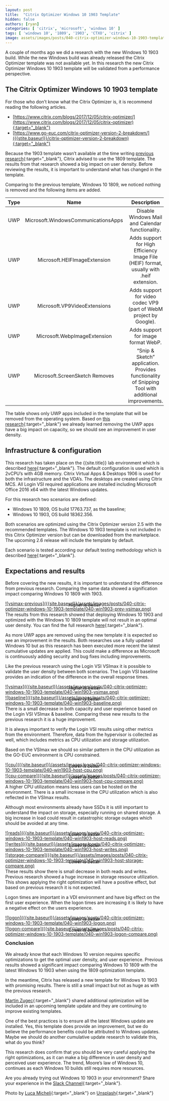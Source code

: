 ```yaml
---
layout: post
title:  "Citrix Optimizer Windows 10 1903 Template"
hidden: false
authors: [ryan]
categories: [ 'citrix', 'microsoft', 'windows 10' ]
tags: [ 'windows 10', '1809', '1903', 'CTXO', 'citrix' ]
image: assets/images/posts/040-citrix-optimizer-windows-10-1903-template/040-win1903-feature-image.png
---
```

A couple of months ago we did a research with the new Windows 10 1903 build. While the new Windows build was already released the Citrix Optimizer template was not available yet. In this research the new Citrix Optimizer Windows 10 1903 template will be validated from a performance perspective.

## The Citrix Optimizer Windows 10 1903 template
For those who don’t know what the Citrix Optimizer is, it is recommend reading the following articles.

  * [https://www.citrix.com/blogs/2017/12/05/citrix-optimizer/](https://www.citrix.com/blogs/2017/12/05/citrix-optimizer){:target="_blank"}
  * [https://www.go-euc.com/citrix-optimizer-version-2-breakdown/]({{stite.baseurl}}/citrix-optimizer-version-2-breakdown){:target="_blank"}

Because the 1903 template wasn’t available at the time writing [previous research]({{stite.baseurl}}/moores-law-of-windows-10-1903){:target="_blank"}, Citrix advised to use the 1809 template. The results from that research showed a big impact on user density. Before reviewing the results, it is important to understand what has changed in the template.

Comparing to the previous template, Windows 10 1809,  we noticed nothing is removed and the following items are added.


| Type | Name                   	         | Description                                                                                           |
| :--: | :---------------------------------: | :----------------------------------------------------------------------------------------------------:|
| UWP  | Microsoft.WindowsCommunicationsApps | Disable Windows Mail and Calendar functionality.                                                      |
| UWP  | Microsoft.HEIFImageExtension	     | Adds support for High Efficiency Image File (HEIF) format, usually with .heif extension.              |
| UWP  | Microsoft.VP9VideoExtensions	     | Adds support for video codec VP9 (part of WebM project by Google).                                    |
| UWP  | Microsoft.WebpImageExtension	     | Adds support for image format WebP.                                                                   |
| UWP  | Microsoft.ScreenSketch	Removes      | “Snip & Sketch” application. Provides functionality of Snipping Tool with additional improvements.    |

The table shows only UWP apps included in the template that will be removed from the operating system. Based on [this research]({{stite.baseurl}}/citrix-optimizer-version-2-breakdown){:target="_blank"} we already learned removing the UWP apps have a big impact on capacity, so we should see an improvement in user density.

## Infrastructure & configuration
This research has taken place on the {{site.title}} lab environment which is described [here]({{stite.baseurl}}/architecture-and-hardware-setup-overview-2018){:target="_blank"}. The default configuration is used which is 2vCPU’s with 4GB memory. Citrix Virtual Apps & Desktops 1906 is used for both the infrastructure and the VDA’s. The desktops are created using Citrix MCS. All Login VSI required applications are installed including Microsoft Office 2016 x64 with the latest Windows updates.

For this research two scenarios are defined:

  * Windows 10 1809, OS build 17763.737, as the baseline;
  * Windows 10 1903, OS build 18362.356.

Both scenarios are optimized using the Citrix Optimizer version 2.5 with the recommended templates. The Windows 10 1903 template is not included in this Citrix Optimizer version but can be downloaded from the marketplace. The upcoming 2.6 release will include the template by default.

Each scenario is tested according our default testing methodology which is described [here]({{stite.baseurl}}/insight-in-the-testing-methodology){:target="_blank"}.

## Expectations and results
Before covering the new results, it is important to understand the difference from previous research. Comparing the same data showed a signification impact comparing Windows 10 1809 with 1903.

<a href="{{site.baseurl}}/assets/images/posts/040-citrix-optimizer-windows-10-1903-template/040-win1903-prev-vsimax.png" data-lightbox="vsimax-previous">
![vsimax-previous]({{site.baseurl}}/assets/images/posts/040-citrix-optimizer-windows-10-1903-template/040-win1903-prev-vsimax.png)
</a>
<p align="center" style="margin-top: -30px;" >
  <i>Higher is better</i>
</p>

The results from this research showed that deploying Windows 10 1903 and optimized with the Windows 10 1809 template will not result in an optimal user density. You can find the full research [here]({{site.baseurl}}/moores-law-of-windows-10-1903){:target="_blank"}.

As more UWP apps are removed using the new template it is expected so see an improvement in the results. Both researches use a fully updated Windows 10 but as this research has been executed more recent the latest cumulative updates are applied. This could make a difference as Microsoft is continuously adding security and bug fixes including improvements.

Like the previous research using the Login VSI VSImax it is possible to validate the user density between both scenarios. The Login VSI baseline provides an indication of the difference in the overall response times.

<a href="{{site.baseurl}}/assets/images/posts/040-citrix-optimizer-windows-10-1903-template/040-win1903-vsimax.png" data-lightbox="vsimax">
![vsimax]({{site.baseurl}}/assets/images/posts/040-citrix-optimizer-windows-10-1903-template/040-win1903-vsimax.png)
</a>
<p align="center" style="margin-top: -30px;" >
  <i>Higher is better</i>
</p>

<a href="{{site.baseurl}}/assets/images/posts/040-citrix-optimizer-windows-10-1903-template/040-win1903-baseline.png" data-lightbox="baseline">
![baseline]({{site.baseurl}}/assets/images/posts/040-citrix-optimizer-windows-10-1903-template/040-win1903-baseline.png)
</a>
<p align="center" style="margin-top: -30px;" >
  <i>Lower is better</i>
</p>

There is a small decrease in both capacity and user experience based on the Login VSI VSImax & baseline. Comparing these new results to the previous research it is a huge improvement.

It is always important to verify the Login VSI results using other metrics from the environment. Therefore, data from the hypervisor is collected as well, which includes metrics as CPU utilization and storage utilization.

Based on the VSImax we should so similar pattern in the CPU utilization as the GO-EUC environment is CPU constrained.

<a href="{{site.baseurl}}/assets/images/posts/040-citrix-optimizer-windows-10-1903-template/040-win1903-host-cpu.png" data-lightbox="cpu">
![cpu]({{site.baseurl}}/assets/images/posts/040-citrix-optimizer-windows-10-1903-template/040-win1903-host-cpu.png)
</a>
<p align="center" style="margin-top: -30px;" >
  <i>Lower is better</i>
</p>

<a href="{{site.baseurl}}/assets/images/posts/040-citrix-optimizer-windows-10-1903-template/040-win1903-host-cpu-compare.png" data-lightbox="cpu-compare">
![cpu-compare]({{site.baseurl}}/assets/images/posts/040-citrix-optimizer-windows-10-1903-template/040-win1903-host-cpu-compare.png)
</a>
<p align="center" style="margin-top: -30px;" >
  <i>Lower is better</i>
</p>

A higher CPU utilization means less users can be hosted on the environment. There is a small increase in the CPU utilization which is also reflected in the VSImax results.

Although most environments already have SSDs it is still important to understand the impact on storage, especially running on shared storage. A big increase in load could result in catastrophic storage outages which should be avoided at any time.

<a href="{{site.baseurl}}/assets/images/posts/040-citrix-optimizer-windows-10-1903-template/040-win1903-host-reads.png" data-lightbox="reads">
![reads]({{site.baseurl}}/assets/images/posts/040-citrix-optimizer-windows-10-1903-template/040-win1903-host-reads.png)
</a>
<p align="center" style="margin-top: -30px;" >
  <i>Lower is better</i>
</p>

<a href="{{site.baseurl}}/assets/images/posts/040-citrix-optimizer-windows-10-1903-template/040-win1903-host-writes.png" data-lightbox="writes">
![writes]({{site.baseurl}}/assets/images/posts/040-citrix-optimizer-windows-10-1903-template/040-win1903-host-writes.png)
</a>
<p align="center" style="margin-top: -30px;" >
  <i>Lower is better</i>
</p>

<a href="{{site.baseurl}}/assets/images/posts/040-citrix-optimizer-windows-10-1903-template/040-win1903-host-storage-compare.png" data-lightbox="storage-compare">
![storage-compare]({{site.baseurl}}/assets/images/posts/040-citrix-optimizer-windows-10-1903-template/040-win1903-host-storage-compare.png)
</a>
<p align="center" style="margin-top: -30px;" >
  <i>Lower is better</i>
</p>

These results show there is small decrease in both reads and writes. Previous research showed a huge increase in storage resource utilization. This shows applying the right optimization will have a positive effect, but based on previous research it is not expected.

Logon times are important in a VDI environment and have big effect on the first user experience. When the logon times are increasing it is likely to have a negative effect on the users experience.

<a href="{{site.baseurl}}/assets/images/posts/040-citrix-optimizer-windows-10-1903-template/040-win1903-logon.png" data-lightbox="logon">
![logon]({{site.baseurl}}/assets/images/posts/040-citrix-optimizer-windows-10-1903-template/040-win1903-logon.png)
</a>
<p align="center" style="margin-top: -30px;" >
  <i>Lower is better</i>
</p>

<a href="{{site.baseurl}}/assets/images/posts/040-citrix-optimizer-windows-10-1903-template/040-win1903-logon-compare.png" data-lightbox="logon-compare">
![logon-compare]({{site.baseurl}}/assets/images/posts/040-citrix-optimizer-windows-10-1903-template/040-win1903-logon-compare.png)
</a>
<p align="center" style="margin-top: -30px;" >
  <i>Lower is better</i>
</p>

### Conclusion
We already know that each Windows 10 version requires specific optimizations to get the optimal user density, and user experience. Previous results showed a significant impact comparing Windows 10 1809 with the latest Windows 10 1903 when using the 1809 optimization template.

In the meantime, Citrix has released a new template for Windows 10 1903 with promising results. There is still a small impact but not as huge as with the previous research.

[Martin Zugec](https://twitter.com/MartinZugec){:target="_blank"} shared additional optimization will be included in an upcoming template update and they are continuing to improve existing templates.

One of the best practices is to ensure all the latest Windows update are installed. Yes, this template does provide an improvement, but we do believe the performance benefits could be attributed to Windows updates. Maybe we should do another cumulative update research to validate this, what do you think?

This research does confirm that you should be very careful applying the right optimizations, as it can make a big difference in user density and perceived user experience. The trend, Moore’s law of Windows 10, continues as each Windows 10 builds still requires more resources.

Are you already trying out Windows 10 1903 in your environment? Share your experience in the [Slack Channel](https://worldofeuc.slack.com){:target="_blank"}.

Photo by [Luca Micheli](https://unsplash.com/@lucamicheli?utm_source=unsplash&utm_medium=referral&utm_content=creditCopyText){:target="_blank"} on [Unsplash](https://unsplash.com/s/photos/seattle?utm_source=unsplash&utm_medium=referral&utm_content=creditCopyText){:target="_blank"}
